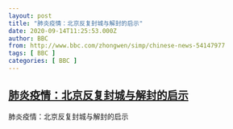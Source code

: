 ```yaml
---
layout: post
title: "肺炎疫情：北京反复封城与解封的启示"
date: 2020-09-14T11:25:53.000Z
author: BBC
from: http://www.bbc.com/zhongwen/simp/chinese-news-54147977
tags: [ BBC ]
categories: [ BBC ]
---
```

<!--1600082753000-->
[肺炎疫情：北京反复封城与解封的启示](http://www.bbc.com/zhongwen/simp/chinese-news-54147977)
------

<div>
肺炎疫情：北京反复封城与解封的启示
</div>
